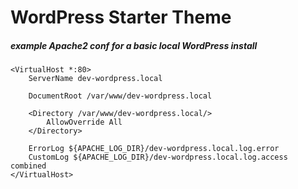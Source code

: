 # WordPress Starter Theme

##### example Apache2 conf for a basic local WordPress install
```
<VirtualHost *:80>
    ServerName dev-wordpress.local
    
    DocumentRoot /var/www/dev-wordpress.local
    
    <Directory /var/www/dev-wordpress.local/>
        AllowOverride All
    </Directory>

    ErrorLog ${APACHE_LOG_DIR}/dev-wordpress.local.log.error
    CustomLog ${APACHE_LOG_DIR}/dev-wordpress.local.log.access combined
</VirtualHost>
```
